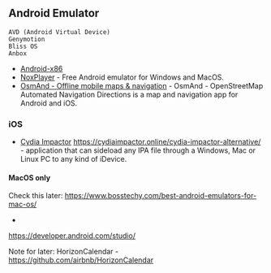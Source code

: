 

## Android Emulator

    AVD (Android Virtual Device)
    Genymotion
    Bliss OS
    Anbox
- [Android-x86]()
- [NoxPlayer](https://www.bignox.com/) - Free Android emulator for Windows and MacOS.
- [OsmAnd - Offline mobile maps & navigation](https://osmand.net/) - OsmAnd - OpenStreetMap Automated Navigation Directions is a map and navigation app for Android and iOS.

### iOS
- [Cydia Impactor](https://cydiaimpactor.biz/download/) https://cydiaimpactor.online/cydia-impactor-alternative/ - application that can sideload any IPA file through a Windows, Mac or Linux PC to any kind of iDevice. 

#### MacOS only
Check this later: https://www.bosstechy.com/best-android-emulators-for-mac-os/

- []()

https://developer.android.com/studio/

Note for later: HorizonCalendar - https://github.com/airbnb/HorizonCalendar
